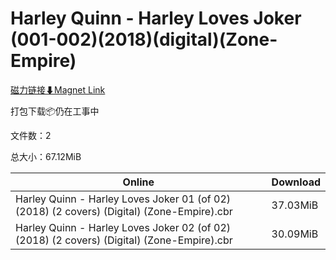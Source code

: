 # Harley Quinn - Harley Loves Joker (001-002)(2018)(digital)(Zone-Empire)

[磁力链接⬇Magnet Link](magnet:?xt=urn:btih:6c46ab988300a4b615ca2e01503533784e473f67&dn=Harley%20Quinn%20-%20Harley%20Loves%20Joker%20%28001-002%29%282018%29%28digital%29%28Zone-Empire%29)

打包下载📦仍在工事中

文件数：2

总大小：67.12MiB

Online | Download
--- | ---
Harley Quinn - Harley Loves Joker 01 (of 02) (2018) (2 covers) (Digital) (Zone-Empire).cbr | 37.03MiB
Harley Quinn - Harley Loves Joker 02 (of 02) (2018) (2 covers) (Digital) (Zone-Empire).cbr | 30.09MiB
